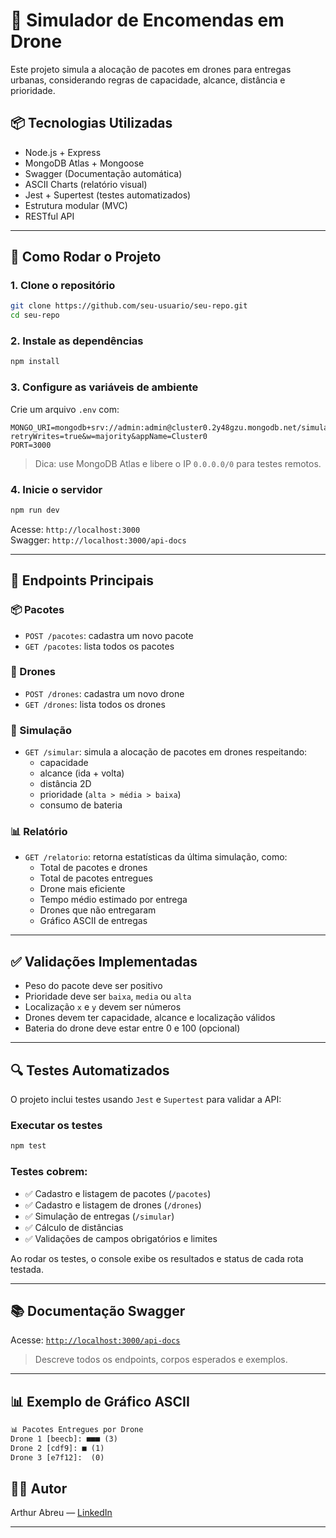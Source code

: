 
# 🚁 Simulador de Encomendas em Drone

Este projeto simula a alocação de pacotes em drones para entregas urbanas, considerando regras de capacidade, alcance, distância e prioridade.

## 📦 Tecnologias Utilizadas

- Node.js + Express
- MongoDB Atlas + Mongoose
- Swagger (Documentação automática)
- ASCII Charts (relatório visual)
- Jest + Supertest (testes automatizados)
- Estrutura modular (MVC)
- RESTful API

---

## 🚀 Como Rodar o Projeto

### 1. Clone o repositório

```bash
git clone https://github.com/seu-usuario/seu-repo.git
cd seu-repo
```

### 2. Instale as dependências

```bash
npm install
```

### 3. Configure as variáveis de ambiente

Crie um arquivo `.env` com:

```
MONGO_URI=mongodb+srv://admin:admin@cluster0.2y48gzu.mongodb.net/simulador?retryWrites=true&w=majority&appName=Cluster0  
PORT=3000
```

> Dica: use MongoDB Atlas e libere o IP `0.0.0.0/0` para testes remotos.

### 4. Inicie o servidor

```bash
npm run dev
```

Acesse: `http://localhost:3000`  
Swagger: `http://localhost:3000/api-docs`

---

## 🧪 Endpoints Principais

### 📦 Pacotes

- `POST /pacotes`: cadastra um novo pacote
- `GET /pacotes`: lista todos os pacotes

### 🚁 Drones

- `POST /drones`: cadastra um novo drone
- `GET /drones`: lista todos os drones

### 🧠 Simulação

- `GET /simular`: simula a alocação de pacotes em drones respeitando:
  - capacidade
  - alcance (ida + volta)
  - distância 2D
  - prioridade (`alta > média > baixa`)
  - consumo de bateria

### 📊 Relatório

- `GET /relatorio`: retorna estatísticas da última simulação, como:
  - Total de pacotes e drones
  - Total de pacotes entregues
  - Drone mais eficiente
  - Tempo médio estimado por entrega
  - Drones que não entregaram
  - Gráfico ASCII de entregas

---

## ✅ Validações Implementadas

- Peso do pacote deve ser positivo
- Prioridade deve ser `baixa`, `media` ou `alta`
- Localização `x` e `y` devem ser números
- Drones devem ter capacidade, alcance e localização válidos
- Bateria do drone deve estar entre 0 e 100 (opcional)

---

## 🔍 Testes Automatizados

O projeto inclui testes usando `Jest` e `Supertest` para validar a API:

### Executar os testes

```bash
npm test
```

### Testes cobrem:

- ✅ Cadastro e listagem de pacotes (`/pacotes`)
- ✅ Cadastro e listagem de drones (`/drones`)
- ✅ Simulação de entregas (`/simular`)
- ✅ Cálculo de distâncias
- ✅ Validações de campos obrigatórios e limites

Ao rodar os testes, o console exibe os resultados e status de cada rota testada.

---

## 📚 Documentação Swagger

Acesse: [`http://localhost:3000/api-docs`](http://localhost:3000/api-docs)

> Descreve todos os endpoints, corpos esperados e exemplos.

---

## 📊 Exemplo de Gráfico ASCII

```txt
📊 Pacotes Entregues por Drone
Drone 1 [beecb]: ■■■ (3)
Drone 2 [cdf9]: ■ (1)
Drone 3 [e7f12]:  (0)
```

## 👨‍💻 Autor

Arthur Abreu — [LinkedIn](https://www.linkedin.com/in/arthur-abreu03/) 

---
